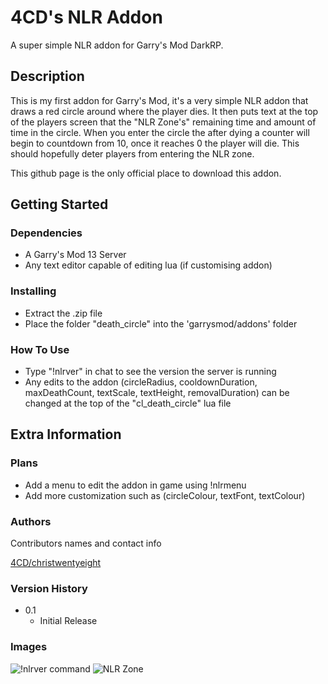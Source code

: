 # 4CD's NLR Addon

A super simple NLR addon for Garry's Mod DarkRP.

## Description

This is my first addon for Garry's Mod, it's a very simple NLR addon that draws a red circle around where the player dies.
It then puts text at the top of the players screen that the "NLR Zone's" remaining time and amount of time in the circle.
When you enter the circle the after dying a counter will begin to countdown from 10, once it reaches 0 the player will die.
This should hopefully deter players from entering the NLR zone.

This github page is the only official place to download this addon.

## Getting Started

### Dependencies

* A Garry's Mod 13 Server
* Any text editor capable of editing lua (if customising addon)

### Installing

* Extract the .zip file
* Place the folder "death_circle" into the 'garrysmod/addons' folder

### How To Use

* Type "!nlrver" in chat to see the version the server is running
* Any edits to the addon (circleRadius, cooldownDuration, maxDeathCount, textScale, textHeight, removalDuration) can be changed at the top of the "cl_death_circle" lua file

## Extra Information

### Plans

* Add a menu to edit the addon in game using !nlrmenu
* Add more customization such as (circleColour, textFont, textColour)

### Authors

Contributors names and contact info

[4CD/christwentyeight](https://steamcommunity.com/id/christwentyeight/)

### Version History

* 0.1
    * Initial Release

### Images

![!nlrver command](NLRVER.jpg)
![NLR Zone](NLRZONE.png)